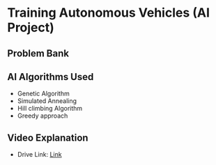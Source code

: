 # Training Autonomous Vehicles (AI Project)

## Problem Bank

## AI Algorithms Used
 - Genetic Algorithm
 - Simulated Annealing 
 - Hill climbing Algorithm
 - Greedy approach
   
## Video Explanation
  - Drive Link: [Link](https://drive.google.com/file/d/1fyQZFGMxvJYJSFCPbbAJBMzRxG_Fo0R-/view?usp=sharing)

